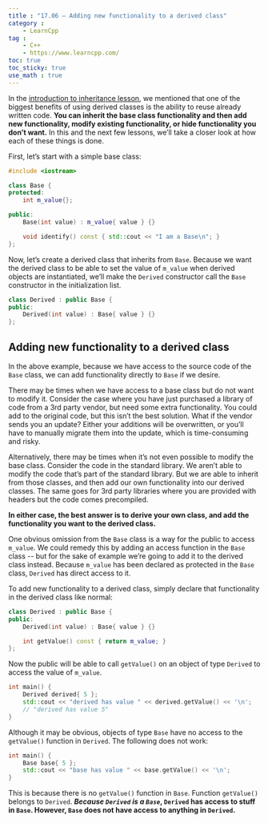 ```yaml
---
title : "17.06 — Adding new functionality to a derived class"
category :
    - LearnCpp
tag : 
    - C++
    - https://www.learncpp.com/
toc: true  
toc_sticky: true 
use_math : true
---
```



In the [introduction to inheritance lesson](https://www.learncpp.com/cpp-tutorial/111-introduction-to-inheritance/), we mentioned that one of the biggest benefits of using derived classes is the ability to reuse already written code. **You can inherit the base class functionality and then add new functionality, modify existing functionality, or hide functionality you don’t want.** In this and the next few lessons, we’ll take a closer look at how each of these things is done.

First, let’s start with a simple base class:

```c++
#include <iostream>

class Base {
protected:
    int m_value{};

public:
    Base(int value) : m_value{ value } {}

    void identify() const { std::cout << "I am a Base\n"; }
};
```

Now, let’s create a derived class that inherits from `Base`. Because we want the derived class to be able to set the value of `m_value` when derived objects are instantiated, we’ll make the `Derived` constructor call the `Base` constructor in the initialization list.

```c++
class Derived : public Base {
public:
    Derived(int value) : Base{ value } {}
};
```


## Adding new functionality to a derived class

In the above example, because we have access to the source code of the `Base` class, we can add functionality directly to `Base` if we desire.

There may be times when we have access to a base class but do not want to modify it. Consider the case where you have just purchased a library of code from a 3rd party vendor, but need some extra functionality. You could add to the original code, but this isn’t the best solution. What if the vendor sends you an update? Either your additions will be overwritten, or you’ll have to manually migrate them into the update, which is time-consuming and risky.

Alternatively, there may be times when it’s not even possible to modify the base class. Consider the code in the standard library. We aren’t able to modify the code that’s part of the standard library. But we are able to inherit from those classes, and then add our own functionality into our derived classes. The same goes for 3rd party libraries where you are provided with headers but the code comes precompiled.

**In either case, the best answer is to derive your own class, and add the functionality you want to the derived class.**

One obvious omission from the `Base` class is a way for the public to access `m_value`. We could remedy this by adding an access function in the `Base` class -- but for the sake of example we’re going to add it to the derived class instead. Because `m_value` has been declared as protected in the `Base` class, `Derived` has direct access to it.

To add new functionality to a derived class, simply declare that functionality in the derived class like normal:

```c++
class Derived : public Base {
public:
    Derived(int value) : Base{ value } {}

    int getValue() const { return m_value; }
};
```

Now the public will be able to call `getValue()` on an object of type `Derived` to access the value of `m_value`.

```c++
int main() {
    Derived derived{ 5 };
    std::cout << "derived has value " << derived.getValue() << '\n';
    // "derived has value 5"
}
```

Although it may be obvious, objects of type `Base` have no access to the `getValue()` function in `Derived`. The following does not work:

```c++
int main() {
    Base base{ 5 };
    std::cout << "base has value " << base.getValue() << '\n';
}
```

This is because there is no `getValue()` function in `Base`. Function `getValue()` belongs to `Derived`. ***Because `Derived` is a `Base`*, `Derived` has access to stuff in `Base`. However, `Base` does not have access to anything in `Derived`.**